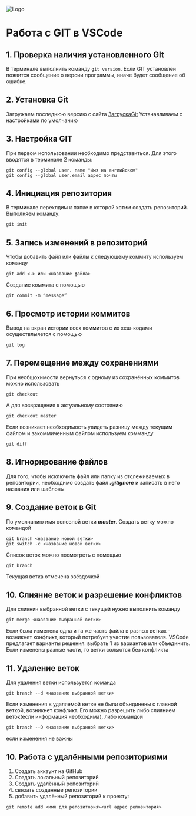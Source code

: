 ![Logo](<logo git.png>)
# Работа с GIT в VSCode
## 1. Проверка наличия установленного GIt
В терминале выполнить команду `git version`.
Если GIT установлен появится сообщение о версии программы, иначе будет сообщение об ошибке.
## 2. Установка Git
Загружаем последнюю версию с сайта [ЗагрускаGit](https://git-scm.com/download/win)
Устанавливаем с настройками по умолчанию
## 3. Настройка GIT
При первом использовании необходимо представиться. Для этого вводятся в терминале 2 команды:
```
git config --global user. name "Имя на английском"
git config --global user.email адрес почты
```
## 4. Инициация репозитория
В терминале перехлдим к папке в которой хотим создать репозиторий. Выполняем команду:
```
git init
```
## 5. Запись изменений в репозиторий
Чтобы добавить файл или файлы к следующему коммиту используем команду
```
git add <.> или <название файла>
```
Cоздание коммита с помощью
```
git commit -m “message”
```
## 6. Просмотр истории коммитов
Вывод на экран истории всех коммитов с их хеш-кодами осуществлыяется с помощью 
```
git log
```
## 7. Перемещение между сохранениями
При необщохимости вернуться к одному из сохранённых коммитов можно использовать
```
git checkout
```
А для возвращения к актуальному состоянию
```
git checkout master
```
Если возникает необходимость увидеть разницу между текущим файлом и закоммиченным файлом используем комманду
```
git diff
```
## 8. Игнорирование файлов
Для того, чтобы исключить файл или папку из отслеживаемых в репозитории, необходимо создать файл ***.gitignore*** и записать в него названия или шаблоны
## 9. Создание веток в Git
По умолчанию имя основной ветки ***master***.
Создать ветку можно командой 
```
git branch <название новой ветки>
git switch -c <название новой ветки>
```
Список веток можно посмотреть с помощью
```
git branch
```
Текущая ветка отмечена звёздочкой 
## 10. Слияние веток и разрешение конфликтов
Для слияния выбранной ветки с текущей нужно выполнить команду 
```
git merge <название выбранной ветки>
```
Если была изменена одна и та же часть файла в разных ветках - возникнет конфликт, который потребует участие пользователя. VSCode предлагает варианты решения: выбрать 1 из вариантов или объединить.
Если изменены разные части, то ветки сольются без конфликта
## 11. Удаление веток
Для удаления ветки используется команда
```
git branch --d <название выбранной ветки>
```
Если изменения в удаляемой ветке не были объндинены с главной веткой, возникнет конфликт. Его можно разрешить либо слиянием веток(если информация необходима), либо командой 
```
git branch --D <название выбранной ветки>
```
если изменения не важны
## 10. Работа с удалёнными репозиториями
1. Создать аккаунт на GitHub
2. Создать локальный репозиторий
3. Создать удалённый репозиторий
4. связать созданные репозитории
5. добавить удалённый репозиторий к проекту:
```
git remote add <имя для репозитория><url адрес репозитория>
```
